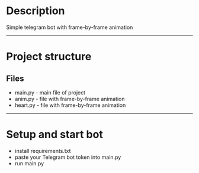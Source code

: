 # Description
Simple telegram bot with frame-by-frame animation
____
# Project structure
## Files
- main.py - main file of project
- anim.py - file with frame-by-frame animation
- heart.py - file with frame-by-frame animation
----

# Setup and start bot
- install requirements.txt
- paste your Telegram bot token into main.py
- run main.py
